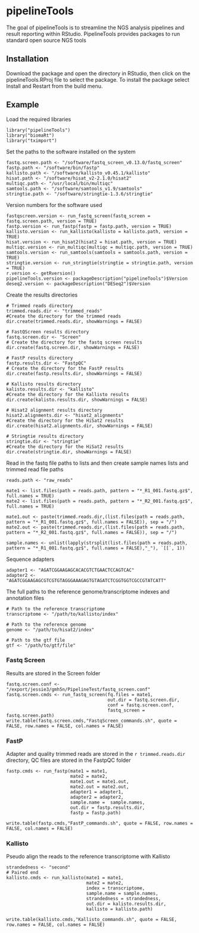 # pipelineTools

<!-- badges: start -->
<!-- badges: end -->

The goal of pipelineTools is to streamline the NGS analysis pipelines and result reporting within RStudio. PipelineTools
provides packages to run standard open source NGS tools

## Installation

Download the package and open the directory in RStudio, then click on the pipelineTools.RProj file to select the package. To install the package select Install and Restart from the build menu.

## Example
Load the required libraries
```{r load libraries}
library("pipelineTools")
library("biomaRt")
library("tximport")
```
Set the paths to the software installed on the system
```{r software paths, echo = FALSE}
fastq.screen.path <- "/software/fastq_screen_v0.13.0/fastq_screen"
fastp.path <- "/software/bin/fastp"
kallisto.path <- "/software/kallisto_v0.45.1/kallisto"
hisat.path <- "/software/hisat_v2-2.1.0/hisat2"
multiqc.path <- "/usr/local/bin/multiqc"
samtools.path <- "/software/samtools_v1.9/samtools"
stringtie.path <- "/software/stringtie-1.3.6/stringtie"
```

Version numbers for the software used
```{r versions, warning=FALSE, echo = FALSE}
fastqscreen.version <- run_fastq_screen(fastq_screen = fastq.screen.path, version = TRUE)
fastp.version <- run_fastp(fastp = fastp.path, version = TRUE)
kallisto.version <- run_kallisto(kallisto = kallisto.path, version = TRUE)
hisat.version <- run_hisat2(hisat2 = hisat.path, version = TRUE)
multiqc.version <- run_multiqc(multiqc = multiqc.path, version = TRUE)
samtools.version <- run_samtools(samtools = samtools.path, version = TRUE)
stringtie.version <- run_stringtie(stringtie = stringtie.path, version = TRUE)
r.version <- getRversion()
pipelineTools.version <- packageDescription("pipelineTools")$Version
deseq2.version <- packageDescription("DESeq2")$Version
```

Create the results directories
```{r results directories}
# Trimmed reads directory
trimmed.reads.dir <- "trimmed_reads"
#Create the directory for the trimmed reads
dir.create(trimmed.reads.dir, showWarnings = FALSE)

# FastQScreen results directory
fastq.screen.dir <- "Screen"
# Create the directory for the fastq screen results
dir.create(fastq.screen.dir, showWarnings = FALSE)

# FastP results directory
fastp.results.dir <- "FastpQC"
# Create the directory for the FastP results
dir.create(fastp.results.dir, showWarnings = FALSE)

# Kallisto results directory
kalisto.results.dir <- "kallisto"
#Create the directory for the Kallisto results
dir.create(kalisto.results.dir, showWarnings = FALSE)

# Hisat2 alignment results directory
hisat2.alignments.dir <- "hisat2_alignments"
#Create the directory for the HiSat2 results
dir.create(hisat2.alignments.dir, showWarnings = FALSE)

# Stringtie results directory
stringtie.dir <- "stringtie"
#Create the directory for the HiSat2 results
dir.create(stringtie.dir, showWarnings = FALSE)
```

Read in the fastq file paths to lists and then create sample names lists and trimmed read file paths
```{r setup files}
reads.path <- "raw_reads"

mate1 <- list.files(path = reads.path, pattern = "*_R1_001.fastq.gz$", full.names = TRUE)
mate2 <- list.files(path = reads.path, pattern = "*_R2_001.fastq.gz$", full.names = TRUE)

mate1.out <- paste(trimmed.reads.dir,(list.files(path = reads.path, pattern = "*_R1_001.fastq.gz$", full.names = FALSE)), sep = "/")
mate2.out <- paste(trimmed.reads.dir,(list.files(path = reads.path, pattern = "*_R2_001.fastq.gz$", full.names = FALSE)), sep = "/")

sample.names <- unlist(lapply(strsplit(list.files(path = reads.path, pattern = "*_R1_001.fastq.gz$", full.names = FALSE),"_"), `[[`, 1))
```

Sequence adapters
```{r sequence adapters}
adapter1 <- "AGATCGGAAGAGCACACGTCTGAACTCCAGTCAC"
adapter2 <- "AGATCGGAAGAGCGTCGTGTAGGGAAAGAGTGTAGATCTCGGTGGTCGCCGTATCATT"
```

The full paths to the reference genome/transcriptome indexes and annotation files
```{r references}
# Path to the reference transcriptome
transcriptome <- "/path/to/kallisto/index"

# Path to the reference genome
genome <- "/path/to/hisat2/index"

# Path to the gtf file
gtf <- "/path/to/gtf/file"
```
### Fastq Screen
Results are stored in the Screen folder
```{r fastqscreen, echo = FALSE, eval = eval}
fastq.screen.conf <- "/export/jessie3/gmh5n/PipelineTest/fastq_screen.conf"
fastq.screen.cmds <- run_fastq_screen(fq.files = mate1,
                                      out.dir = fastq.screen.dir,
                                      conf = fastq.screen.conf,
                                      fastq_screen = fastq.screen.path)
write.table(fastq.screen.cmds,"FastqScreen_commands.sh", quote = FALSE, row.names = FALSE, col.names = FALSE)
```

### FastP
Adapter and quality trimmed reads are stored in the `r trimmed.reads.dir` directory, QC files are stored in the FastpQC folder
```{r fastp, echo = FALSE, eval = eval}
fastp.cmds <- run_fastp(mate1 = mate1,
                        mate2 = mate2,
                        mate1.out = mate1.out,
                        mate2.out = mate2.out,
                        adapter1 = adapter1,
                        adapter2 = adapter2,
                        sample.name =  sample.names,
                        out.dir = fastp.results.dir,
                        fastp = fastp.path)

write.table(fastp.cmds,"FastP_commands.sh", quote = FALSE, row.names = FALSE, col.names = FALSE)
```

### Kallisto
Pseudo align the reads to the reference transcriptome with Kallisto
```{r kallisto, echo = FALSE, eval = eval}
strandedness <- "second"
# Paired end
kallisto.cmds <- run_kallisto(mate1 = mate1,
                              mate2 = mate2,
                              index = transcriptome,
                              sample.name = sample.names,
                              strandedness = strandedness,
                              out.dir = kalisto.results.dir,
                              kallisto = kallisto.path)

write.table(kallisto.cmds,"Kallisto_commands.sh", quote = FALSE, row.names = FALSE, col.names = FALSE)
```
